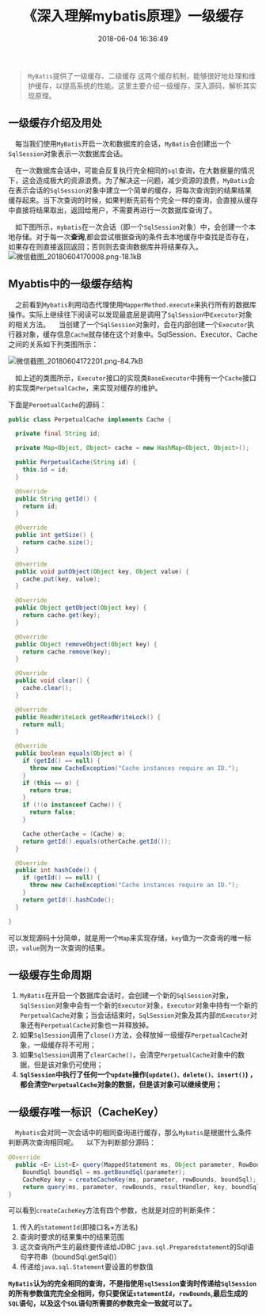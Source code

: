 ﻿---
title: 《深入理解mybatis原理》一级缓存
date: 2018-06-04 16:36:49
tags:
    - Mybatis
---

> `MyBatis`提供了一级缓存、二级缓存 这两个缓存机制，能够很好地处理和维护缓存，以提高系统的性能。这里主要介绍一级缓存，深入源码，解析其实现原理。

<!--more-->


## 一级缓存介绍及用处
    
&ensp;&ensp;每当我们使用`MyBatis`开启一次和数据库的会话，`MyBatis`会创建出一个`SqlSession`对象表示一次数据库会话。

&ensp;&ensp;在一次数据库会话中，可能会反复执行完全相同的`sql`查询，在大数据量的情况下，这会造成极大的资源浪费。为了解决这一问题，减少资源的浪费，`MyBatis`会在表示会话的`SqlSession`对象中建立一个简单的缓存，将每次查询到的结果结果缓存起来。当下次查询的时候，如果判断先前有个完全一样的查询，会直接从缓存中直接将结果取出，返回给用户，不需要再进行一次数据库查询了。

&ensp;&ensp;如下图所示，`mybatis`在一次会话（即一个`SqlSession`对象）中，会创建一个本地存储。对于每一次**查询**,都会尝试根据查询的条件去本地缓存中查找是否存在，如果存在则直接返回返回；否则则去查询数据库并将结果存入。
![微信截图_20180604170008.png-18.1kB][1]


## Myabtis中的一级缓存结构

&ensp;&ensp;之前看到`Mybatis`利用动态代理使用`MapperMethod.execute`来执行所有的数据库操作。实际上继续往下阅读可以发现最底层是调用了`SqlSession`中`Executor`对象的相关方法。
&ensp;&ensp;当创建了一个`SqlSession`对象时，会在内部创建一个`Executor`执行器对象，缓存信息`Cache`就存储在这个对象中。SqlSession、Executor、Cache之间的关系如下列类图所示：

![微信截图_20180604172201.png-84.7kB][2]

&ensp;&ensp;如上述的类图所示，`Executor`接口的实现类`BaseExecutor`中拥有一个`Cache`接口的实现类`PerpetualCache`，来实现对缓存的维护。

下面是`PeroetualCache`的源码：

```java
public class PerpetualCache implements Cache {

  private final String id;

  private Map<Object, Object> cache = new HashMap<Object, Object>();

  public PerpetualCache(String id) {
    this.id = id;
  }

  @Override
  public String getId() {
    return id;
  }

  @Override
  public int getSize() {
    return cache.size();
  }

  @Override
  public void putObject(Object key, Object value) {
    cache.put(key, value);
  }

  @Override
  public Object getObject(Object key) {
    return cache.get(key);
  }

  @Override
  public Object removeObject(Object key) {
    return cache.remove(key);
  }

  @Override
  public void clear() {
    cache.clear();
  }

  @Override
  public ReadWriteLock getReadWriteLock() {
    return null;
  }

  @Override
  public boolean equals(Object o) {
    if (getId() == null) {
      throw new CacheException("Cache instances require an ID.");
    }
    if (this == o) {
      return true;
    }
    if (!(o instanceof Cache)) {
      return false;
    }

    Cache otherCache = (Cache) o;
    return getId().equals(otherCache.getId());
  }

  @Override
  public int hashCode() {
    if (getId() == null) {
      throw new CacheException("Cache instances require an ID.");
    }
    return getId().hashCode();
  }

}
```

可以发现源码十分简单，就是用一个`Map`来实现存储，`key`值为一次查询的唯一标识，`value`则为一次查询的结果。

## 一级缓存生命周期

1. `MyBatis`在开启一个数据库会话时，会创建一个新的`SqlSession`对象，`SqlSession`对象中会有一个新的`Executor`对象，`Executor`对象中持有一个新的`PerpetualCache`对象；当会话结束时，`SqlSession`对象及其内部`的Executor`对象还有`PerpetualCache`对象也一并释放掉。
2. 如果`SqlSession`调用了`close()`方法，会释放掉一级缓存`PerpetualCache`对象，一级缓存将不可用；
3. 如果`SqlSession`调用了`clearCache()`，会清空`PerpetualCache`对象中的数据，但是该对象仍可使用；
4. **`SqlSession`中执行了任何一个`update`操作(`update()、delete()、insert()`) ，都会清空`PerpetualCache`对象的数据，但是该对象可以继续使用；**

## 一级缓存唯一标识（CacheKey）

&ensp;&ensp;`Mybatis`会对同一次会话中的相同查询进行缓存，那么`Mybatis`是根据什么条件判断两次查询相同呢。
&ensp;&ensp;以下为判断部分源码：
```java
@Override
  public <E> List<E> query(MappedStatement ms, Object parameter, RowBounds rowBounds, ResultHandler resultHandler) throws SQLException {
    BoundSql boundSql = ms.getBoundSql(parameter);
    CacheKey key = createCacheKey(ms, parameter, rowBounds, boundSql);
    return query(ms, parameter, rowBounds, resultHandler, key, boundSql);
}
```
可以看到`createCacheKey`方法有四个参数，也就是对应的判断条件：
1. 传入的`statementId`(即接口名+方法名)
2. 查询时要求的结果集中的结果范围 
3. 这次查询所产生的最终要传递给JDBC `java.sql.Preparedstatement`的Sql语句字符串（boundSql.getSql()）
4. 传递给`java.sql.Statement`要设置的参数值

**`MyBatis`认为的完全相同的查询，不是指使用`sqlSession`查询时传递给`SqlSession`的所有参数值完完全全相同，你只要保证`statementId`，`rowBounds`,最后生成的`SQL`语句，以及这个`SQL`语句所需要的参数完全一致就可以了。**



  [1]: http://static.zybuluo.com/hewei0928/8pew0b2piv3fx2ldpn7myqeo/%E5%BE%AE%E4%BF%A1%E6%88%AA%E5%9B%BE_20180604170008.png
  [2]: http://static.zybuluo.com/hewei0928/1vh1ud7dpt3dou6lsq2gk7yy/%E5%BE%AE%E4%BF%A1%E6%88%AA%E5%9B%BE_20180604172201.png